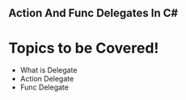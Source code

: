## Action And Func Delegates In C#

# Topics to be Covered!
- What is Delegate
- Action Delegate
- Func Delegate

